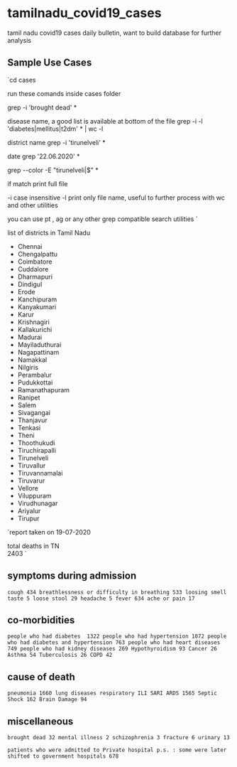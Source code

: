 # tamilnadu_covid19_cases
tamil nadu covid19 cases daily bulletin, want to build database for further analysis








## Sample Use Cases

`cd cases

run these comands inside cases folder

grep -i 'brought dead' *


disease name, a good list is available at bottom of the file
grep -i -l 'diabetes\|mellitus\|t2dm' * | wc -l


district name
grep -i 'tirunelveli' *


date
grep '22.06.2020' *


grep --color -E "tirunelveli|$" * 

if match print full file


-i case insensitive
-l print only file name, useful to further process with wc and other utilities

you can use pt , ag or any other grep compatible search utilities
`




list of districts in Tamil Nadu

- Chennai 
- Chengalpattu
- Coimbatore 
- Cuddalore 
- Dharmapuri 
- Dindigul 
- Erode 
- Kanchipuram 
- Kanyakumari 
- Karur 
- Krishnagiri 
- Kallakurichi 
- Madurai 
- Mayiladuthurai 
- Nagapattinam 
- Namakkal 
- Nilgiris
- Perambalur 
- Pudukkottai 
- Ramanathapuram 
- Ranipet
- Salem 
- Sivagangai 
- Thanjavur 
- Tenkasi
- Theni 
- Thoothukudi 
- Tiruchirapalli 
- Tirunelveli 
- Tiruvallur 
- Tiruvannamalai 
- Tiruvarur 
- Vellore 
- Viluppuram 
- Virudhunagar 
- Ariyalur 
- Tirupur 



`report taken on
19-07-2020

total deaths in TN  
2403
`

## symptoms during admission ## 

`cough
     434
breathlessness or difficulty in breathing
     533
loosing smell taste
       5
loose stool
      29
headache
       5
fever
     634
ache or pain
      17
`

## co-morbidities ##

`people who had diabetes 
    1322
people who had hypertension
    1072
people who had diabetes and hypertension
     763
people who had heart diseases
     749
people who had kidney diseases
     269
Hypothyroidism
      93
Cancer
      26
Asthma
      54
Tuberculosis
      26
COPD
      42
`

## cause of death ##

`pneumonia
    1660
lung diseases respiratory ILI SARI ARDS
    1565
Septic Shock
     162
Brain Damage
      94
`

## miscellaneous ##

`
brought dead
      32
mental illness
       2
schizophrenia
       3
fracture
       6
urinary
      13
`

`
patients who were admitted to Private hospital
p.s. : some were later shifted to government hospitals
     678
`